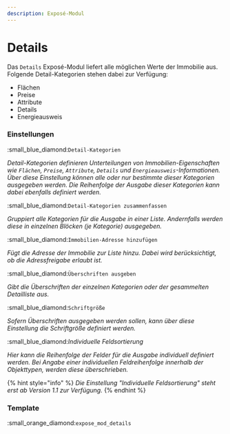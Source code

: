 ```yaml
---
description: Exposé-Modul
---
```


# Details

Das `Details` Exposé-Modul liefert alle möglichen Werte der Immobilie aus. Folgende Detail-Kategorien stehen dabei zur Verfügung:

* Flächen
* Preise
* Attribute
* Details
* Energieausweis

### Einstellungen

:small\_blue\_diamond:`Detail-Kategorien`

_Detail-Kategorien definieren Unterteilungen von Immobilien-Eigenschaften wie `Flächen`, `Preise`, `Attribute`, `Details` und `Energieausweis`-Informationen. Über diese Einstellung können alle oder nur bestimmte dieser Kategorien ausgegeben werden. Die Reihenfolge der Ausgabe dieser Kategorien kann dabei ebenfalls definiert werden._

:small\_blue\_diamond:`Detail-Kategorien zusammenfassen`

_Gruppiert alle Kategorien für die Ausgabe in einer Liste. Andernfalls werden diese in einzelnen Blöcken (je Kategorie) ausgegeben._

:small\_blue\_diamond:`Immobilien-Adresse hinzufügen`

_Fügt die Adresse der Immobilie zur Liste hinzu. Dabei wird berücksichtigt, ob die Adressfreigabe erlaubt ist._

:small\_blue\_diamond:`Überschriften ausgeben`

_Gibt die Überschriften der einzelnen Kategorien oder der gesammelten Detailliste aus._

:small\_blue\_diamond:`Schriftgröße`

_Sofern Überschriften ausgegeben werden sollen, kann über diese Einstellung die Schriftgröße definiert werden._

:small\_blue\_diamond:_Individuelle Feldsortierung_

_Hier kann die Reihenfolge der Felder für die Ausgabe individuell definiert werden. Bei Angabe einer individuellen Feldreihenfolge innerhalb der Objekttypen, werden diese überschrieben._

{% hint style="info" %}
_Die Einstellung "Individuelle Feldsortierung" steht erst ab Version 1.1 zur Verfügung._
{% endhint %}

### Template

:small\_orange\_diamond:`expose_mod_details`

